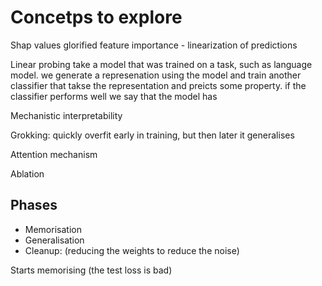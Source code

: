 # Concetps to explore

Shap values
glorified feature importance - linearization of predictions

Linear probing
take a model that was trained on a task, such as language model. we generate a represenation using the model and train another classifier that takse the representation and preicts some property. if the classifier performs well we say that the model has

Mechanistic interpretability

Grokking: quickly overfit early in training, but then later it generalises

Attention mechanism

Ablation

## Phases
- Memorisation
- Generalisation
- Cleanup: (reducing the weights to reduce the noise)

Starts memorising (the test loss is bad)
